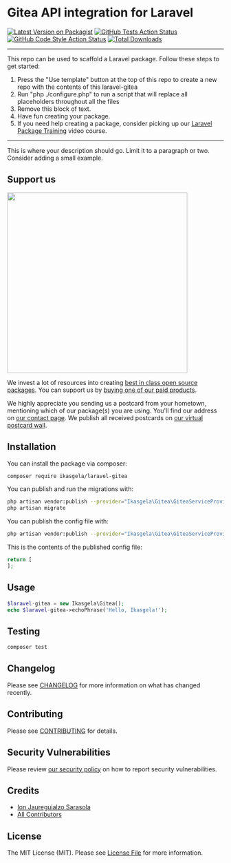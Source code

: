 # Gitea API integration for Laravel

[![Latest Version on Packagist](https://img.shields.io/packagist/v/ikasgela/laravel-gitea.svg?style=flat-square)](https://packagist.org/packages/ikasgela/laravel-gitea)
[![GitHub Tests Action Status](https://img.shields.io/github/workflow/status/ikasgela/laravel-gitea/run-tests?label=tests)](https://github.com/ikasgela/laravel-gitea/actions?query=workflow%3Arun-tests+branch%3Amain)
[![GitHub Code Style Action Status](https://img.shields.io/github/workflow/status/ikasgela/laravel-gitea/Check%20&%20fix%20styling?label=code%20style)](https://github.com/ikasgela/laravel-gitea/actions?query=workflow%3A"Check+%26+fix+styling"+branch%3Amain)
[![Total Downloads](https://img.shields.io/packagist/dt/ikasgela/laravel-gitea.svg?style=flat-square)](https://packagist.org/packages/ikasgela/laravel-gitea)

---
This repo can be used to scaffold a Laravel package. Follow these steps to get started:

1. Press the "Use template" button at the top of this repo to create a new repo with the contents of this laravel-gitea
2. Run "php ./configure.php" to run a script that will replace all placeholders throughout all the files
3. Remove this block of text.
4. Have fun creating your package.
5. If you need help creating a package, consider picking up our <a href="https://laravelpackage.training">Laravel Package Training</a> video course.
---

This is where your description should go. Limit it to a paragraph or two. Consider adding a small example.

## Support us

[<img src="https://github-ads.s3.eu-central-1.amazonaws.com/laravel-gitea.jpg?t=1" width="419px" />](https://spatie.be/github-ad-click/laravel-gitea)

We invest a lot of resources into creating [best in class open source packages](https://spatie.be/open-source). You can support us by [buying one of our paid products](https://spatie.be/open-source/support-us).

We highly appreciate you sending us a postcard from your hometown, mentioning which of our package(s) you are using. You'll find our address on [our contact page](https://spatie.be/about-us). We publish all received postcards on [our virtual postcard wall](https://spatie.be/open-source/postcards).

## Installation

You can install the package via composer:

```bash
composer require ikasgela/laravel-gitea
```

You can publish and run the migrations with:

```bash
php artisan vendor:publish --provider="Ikasgela\Gitea\GiteaServiceProvider" --tag="laravel-gitea-migrations"
php artisan migrate
```

You can publish the config file with:
```bash
php artisan vendor:publish --provider="Ikasgela\Gitea\GiteaServiceProvider" --tag="laravel-gitea-config"
```

This is the contents of the published config file:

```php
return [
];
```

## Usage

```php
$laravel-gitea = new Ikasgela\Gitea();
echo $laravel-gitea->echoPhrase('Hello, Ikasgela!');
```

## Testing

```bash
composer test
```

## Changelog

Please see [CHANGELOG](CHANGELOG.md) for more information on what has changed recently.

## Contributing

Please see [CONTRIBUTING](.github/CONTRIBUTING.md) for details.

## Security Vulnerabilities

Please review [our security policy](../../security/policy) on how to report security vulnerabilities.

## Credits

- [Ion Jaureguialzo Sarasola](https://github.com/ijaureguialzo)
- [All Contributors](../../contributors)

## License

The MIT License (MIT). Please see [License File](LICENSE.md) for more information.
